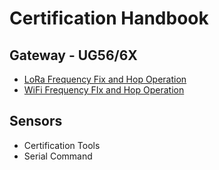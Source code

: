 # Certification Handbook

## Gateway - UG56/6X

- [LoRa Frequency Fix and Hop Operation](/)
- [WiFi Frequency FIx and Hop Operation]()

## Sensors 

- Certification Tools
- Serial Command